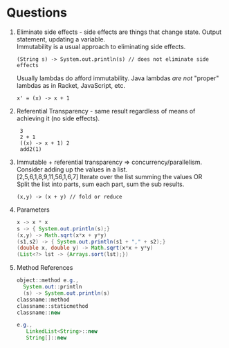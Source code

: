 # Questions

1. Eliminate side effects - side effects are things that change state.
   Output statement, updating a variable.  
   Immutability is a usual approach to eliminating side effects.  
   ```
   (String s) -> System.out.println(s) // does not eliminate side effects
   ```  
   Usually lambdas do afford immutability.
   Java lambdas *are not* "proper" lambdas as in Racket, JavaScript, etc.
   ```
   x' = (x) -> x + 1
   ```
2. Referential Transparency - same result regardless of means of achieving it (no side effects).
   ```
    3
    2 + 1
    ((x) -> x + 1) 2
    add2(1)
    ```
3. Immutable + referential transparency => concurrency/parallelism.  
   Consider adding up the values in a list.  
   [2,5,6,1,8,9,11,56,1,6,7]
   Iterate over the list summing the values OR  
   Split the list into parts, sum each part, sum the sub results.
   ```
   (x,y) -> (x + y) // fold or reduce
   ```
4. Parameters  
   ```java
   x -> x * x
   s -> { System.out.println(s);}
   (x,y) -> Math.sqrt(x*x + y*y)
   (s1,s2) -> { System.out.println(s1 + "," + s2);} 
   (double x, double y) -> Math.sqrt(x*x + y*y)
   (List<?> lst -> {Arrays.sort(lst);})
    ```
5. Method References  
   ```java
   object::method e.g., 
     System.out::println
     (s) -> System.out.println(s)
   classname::method
   classname::staticmethod
   classname::new
   
   e.g.,
      LinkedList<String>::new
      String[]::new
   ```
